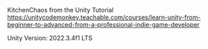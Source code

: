 KitchenChaos from the Unity Tutorial
https://unitycodemonkey.teachable.com/courses/learn-unity-from-beginner-to-advanced-from-a-professional-indie-game-developer

Unity Version: 2022.3.4f1 LTS


